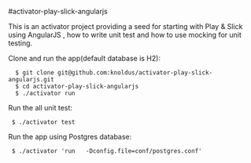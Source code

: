 #activator-play-slick-angularjs

This is an activator project providing a seed for starting with Play & Slick using AngularJS , how to write unit test and how to use mocking for unit testing.

 Clone and run the app(default database is H2):

      $ git clone git@github.com:knoldus/activator-play-slick-angularjs.git
      $ cd activator-play-slick-angularjs
      $ ./activator run
    
 Run the all unit test:

     $ ./activator test
    
Run the app using Postgres database:

     $ ./activator 'run   -Dconfig.file=conf/postgres.conf'
